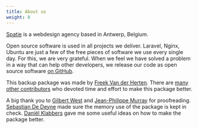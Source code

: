 ```yaml
---
title: About us
weight: 8
---
```


[Spatie](https://spatie.be) is a webdesign agency based in Antwerp, Belgium.

Open source software is used in all projects we deliver. Laravel, Nginx, Ubuntu are just a few of the free pieces of software we use every single day. For this, we are very grateful. 
When we feel we have solved a problem in a way that can help other developers, we release our code as open source software [on GitHub](https://spatie.be/opensource).

This backup package was made by [Freek Van der Herten](https://twitter.com/freekmurze). There are [many other contributors](https://github.com/spatie/laravel-backup/graphs/contributors) who devoted time and effort to make this package better.

A big thank you to [Gilbert West](https://github.com/blueclock) and [Jean-Philippe Murray](https://github.com/jpmurray) for proofreading. [Sebastian De Deyne](https://github.com/sebastiandedeyne) made sure the memory use of the package is kept in check. [Daniël Klabbers](https://github.com/Luceos) gave me some useful ideas on how to make the package better.
